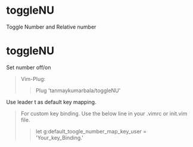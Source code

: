 # toggleNU
Toggle Number and Relative number

# toggleNU
Set number off/on

> Vim-Plug:
>> Plug 'tanmaykumarbala/toggleNU'


Use leader t as default key mapping.

> For custom key binding. Use the below line in your .vimrc or init.vim file.
>> let g:default_toogle_number_map_key_user = 'Your_key_Binding.'

